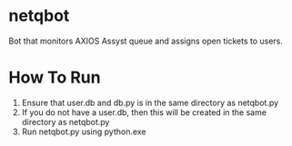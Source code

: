 # netqbot
Bot that monitors AXIOS Assyst queue and assigns open tickets to users.

# How To Run
1) Ensure that user.db and db.py is in the same directory as netqbot.py
2) If you do not have a user.db, then this will be created in the same directory as netqbot.py
3) Run netqbot.py using python.exe
